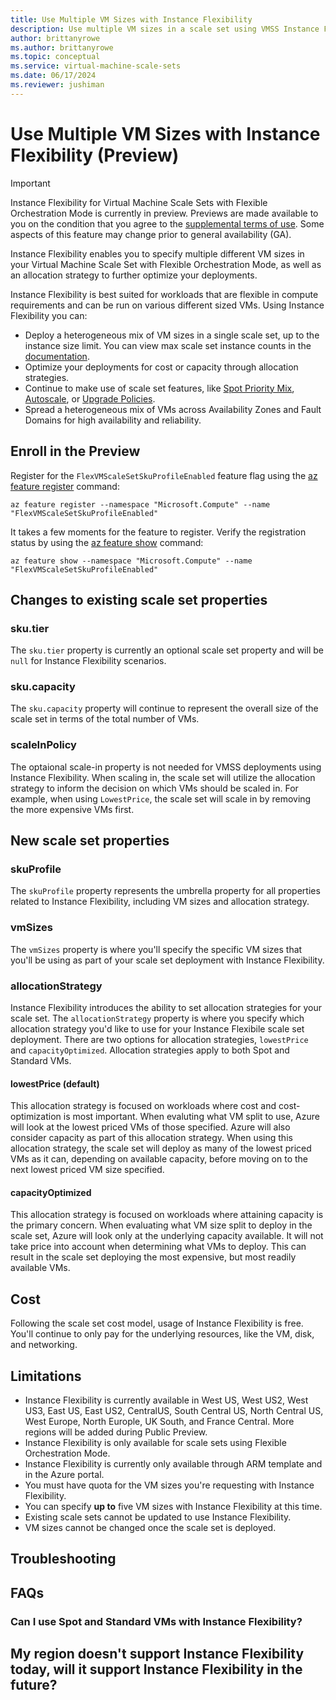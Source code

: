 ```yaml
---
title: Use Multiple VM Sizes with Instance Flexibility
description: Use multiple VM sizes in a scale set using VMSS Instance Flexibility. Optimize deployments using allocation strategies. 
author: brittanyrowe 
ms.author: brittanyrowe
ms.topic: conceptual
ms.service: virtual-machine-scale-sets
ms.date: 06/17/2024
ms.reviewer: jushiman
---
```


# Use Multiple VM Sizes with Instance Flexibility (Preview)
> [!IMPORTANT]
> Instance Flexibility for Virtual Machine Scale Sets with Flexible Orchestration Mode is currently in preview. Previews are made available to you on the condition that you agree to the [supplemental terms of use](https://azure.microsoft.com/support/legal/preview-supplemental-terms/). Some aspects of this feature may change prior to general availability (GA). 

Instance Flexibility enables you to specify multiple different VM sizes in your Virtual Machine Scale Set with Flexible Orchestration Mode, as well as an allocation strategy to further optimize your deployments. 

Instance Flexibility is best suited for workloads that are flexible in compute requirements and can be run on various different sized VMs. Using Instance Flexibility you can:
- Deploy a heterogeneous mix of VM sizes in a single scale set, up to the instance size limit. You can view max scale set instance counts in the [documentation](/articles/virtual-machine-scale-sets/virtual-machine-scale-sets-orchestration-modes.md#what-has-changed-with-flexible-orchestration-mode).
- Optimize your deployments for cost or capacity through allocation strategies.
- Continue to make use of scale set features, like [Spot Priority Mix](/articles/virtual-machine-scale-sets/spot-priority-mix.md), [Autoscale](/articles/virtual-machine-scale-sets/virtual-machine-scale-sets-autoscale-overview.md), or [Upgrade Policies](/articles/virtual-machine-scale-sets/virtual-machine-scale-sets-set-upgrade-policy.md).
- Spread a heterogeneous mix of VMs across Availability Zones and Fault Domains for high availability and reliability.

## Enroll in the Preview
Register for the `FlexVMScaleSetSkuProfileEnabled` feature flag using the [az feature register](/cli/azure/feature#az-feature-register) command:

```azurecli-interactive
az feature register --namespace "Microsoft.Compute" --name "FlexVMScaleSetSkuProfileEnabled"
```

It takes a few moments for the feature to register. Verify the registration status by using the [az feature show](/cli/azure/feature#az-feature-register) command:

```azurecli-interactive
az feature show --namespace "Microsoft.Compute" --name "FlexVMScaleSetSkuProfileEnabled"
```

## Changes to existing scale set properties
### sku.tier
The `sku.tier` property is currently an optional scale set property and will be `null` for Instance Flexibility scenarios.

### sku.capacity
The `sku.capacity` property will continue to represent the overall size of the scale set in terms of the total number of VMs.

### scaleInPolicy
The optaional scale-in property is not needed for VMSS deployments using Instance Flexibility. When scaling in, the scale set will utilize the allocation strategy to inform the decision on which VMs should be scaled in. For example, when using `LowestPrice`, the scale set will scale in by removing the more expensive VMs first.

## New scale set properties
### skuProfile
The `skuProfile` property represents the umbrella property for all properties related to Instance Flexibility, including VM sizes and allocation strategy.

### vmSizes
The `vmSizes` property is where you'll specify the specific VM sizes that you'll be using as part of your scale set deployment with Instance Flexibility.

### allocationStrategy
Instance Flexibility introduces the ability to set allocation strategies for your scale set. The `allocationStrategy` property is where you specify which allocation strategy you'd like to use for your Instance Flexibile scale set deployment. There are two options for allocation strategies, `lowestPrice` and `capacityOptimized`. Allocation strategies apply to both Spot and Standard VMs.

#### lowestPrice (default)
This allocation strategy is focused on workloads where cost and cost-optimization is most important. When evaluting what VM split to use, Azure will look at the lowest priced VMs of those specified. Azure will also consider capacity as part of this allocation strategy. When using this allocation strategy, the scale set will deploy as many of the lowest priced VMs as it can, depending on available capacity, before moving on to the next lowest priced VM size specified.

#### capacityOptimized
This allocation strategy is focused on workloads where attaining capacity is the primary concern. When evaluating what VM size split to deploy in the scale set, Azure will look only at the underlying capacity available. It will not take price into account when determining what VMs to deploy. This can result in the scale set deploying the most expensive, but most readily available VMs. 

## Cost
Following the scale set cost model, usage of Instance Flexibility is free. You'll continue to only pay for the underlying resources, like the VM, disk, and networking.

## Limitations
- Instance Flexibility is currently available in West US, West US2, West US3, East US, East US2, CentralUS, South Central US, North Central US, West Europe, North Europle, UK South, and France Central. More regions will be added during Public Preview.
- Instance Flexibility is only available for scale sets using Flexible Orchestration Mode.
-  Instance Flexibility is currently only available through ARM template and in the Azure portal.
- You must have quota for the VM sizes you're requesting with Instance Flexibility.
- You can specify **up to** five VM sizes with Instance Flexibility at this time.
- Existing scale sets cannot be updated to use Instance Flexibility. 
- VM sizes cannot be changed once the scale set is deployed.

## Troubleshooting

## FAQs
### Can I use Spot and Standard VMs with Instance Flexibility?

## My region doesn't support Instance Flexibility today, will it support Instance Flexibility in the future?
